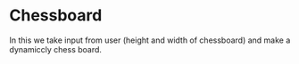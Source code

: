 # Chessboard
In this we take input from user (height and width of chessboard) and make a dynamiccly chess board.
